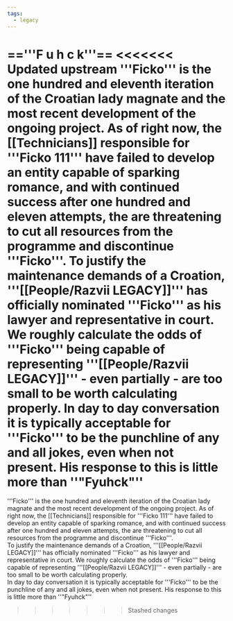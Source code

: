 ```yaml
---
tags:
  - legacy
---
```


=='''F u h c k'''==
<<<<<<< Updated upstream
'''Ficko''' is the one hundred and eleventh iteration of the Croatian lady magnate and the most recent development of the ongoing project. As of right now, the [[Technicians]] responsible for '''Ficko 111''' have failed to develop an entity capable of sparking romance, and with continued success after one hundred and eleven attempts, the are threatening to cut all resources from the programme and discontinue '''Ficko'''.  To justify the maintenance demands of a Croation, '''[[People/Razvii LEGACY]]''' has officially nominated '''Ficko''' as his lawyer and representative in court. We roughly calculate the odds of '''Ficko''' being capable of representing '''[[People/Razvii LEGACY]]''' - even partially - are too small to be worth calculating properly.  In day to day conversation it is typically acceptable for '''Ficko''' to be the punchline of any and all jokes, even when not present. His response to this is little more than ''"Fyuhck"''
=======
'''Ficko''' is the one hundred and eleventh iteration of the Croatian lady magnate and the most recent development of the ongoing project. As of right now, the [[Technicians]] responsible for '''Ficko 111''' have failed to develop an entity capable of sparking romance, and with continued success after one hundred and eleven attempts, the are threatening to cut all resources from the programme and discontinue '''Ficko'''. <br /> To justify the maintenance demands of a Croation, '''[[People/Razvii LEGACY]]''' has officially nominated '''Ficko''' as his lawyer and representative in court. We roughly calculate the odds of '''Ficko''' being capable of representing '''[[People/Razvii LEGACY]]''' - even partially - are too small to be worth calculating properly. <br /> In day to day conversation it is typically acceptable for '''Ficko''' to be the punchline of any and all jokes, even when not present. His response to this is little more than ''"Fyuhck"''
>>>>>>> Stashed changes
